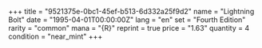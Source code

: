 +++
title = "9521375e-0bc1-45ef-b513-6d332a25f9d2"
name = "Lightning Bolt"
date = "1995-04-01T00:00:00Z"
lang = "en"
set = "Fourth Edition"
rarity = "common"
mana = "{R}"
reprint = true
price = "1.63"
quantity = 4
condition = "near_mint"
+++
